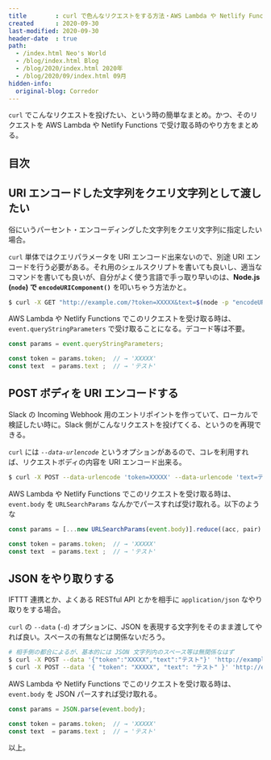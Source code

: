 ```yaml
---
title        : curl で色んなリクエストをする方法・AWS Lambda や Netlify Functions での受け取り方まとめ
created      : 2020-09-30
last-modified: 2020-09-30
header-date  : true
path:
  - /index.html Neo's World
  - /blog/index.html Blog
  - /blog/2020/index.html 2020年
  - /blog/2020/09/index.html 09月
hidden-info:
  original-blog: Corredor
---
```


`curl` でこんなリクエストを投げたい、という時の簡単なまとめ。かつ、そのリクエストを AWS Lambda や Netlify Functions で受け取る時のやり方をまとめる。

## 目次

## URI エンコードした文字列をクエリ文字列として渡したい

俗にいうパーセント・エンコーディングした文字列をクエリ文字列に指定したい場合。

`curl` 単体ではクエリパラメータを URI エンコード出来ないので、別途 URI エンコードを行う必要がある。それ用のシェルスクリプトを書いても良いし、適当なコマンドを書いても良いが、自分がよく使う言語で手っ取り早いのは、**Node.js (`node`) で `encodeURIComponent()`** を叩いちゃう方法かと。

```bash
$ curl -X GET "http://example.com/?token=XXXXX&text=$(node -p "encodeURIComponent('テスト')")"
```

AWS Lambda や Netlify Functions でこのリクエストを受け取る時は、`event.queryStringParameters` で受け取ることになる。デコード等は不要。

```javascript
const params = event.queryStringParameters;

const token = params.token;  // → 'XXXXX'
const text  = params.text ;  // → 'テスト'
```

## POST ボディを URI エンコードする

Slack の Incoming Webhook 用のエントリポイントを作っていて、ローカルで検証したい時に。Slack 側がこんなリクエストを投げてくる、というのを再現できる。

`curl` には _`--data-urlencode`_ というオプションがあるので、コレを利用すれば、リクエストボディの内容を URI エンコード出来る。

```bash
$ curl -X POST --data-urlencode 'token=XXXXX' --data-urlencode 'text=テスト' 'http://example.com/'
```

AWS Lambda や Netlify Functions でこのリクエストを受け取る時は、`event.body` を `URLSearchParams` なんかでパースすれば受け取れる。以下のような

```javascript
const params = [...new URLSearchParams(event.body)].reduce((acc, pair) => ({...acc, [pair[0]]: pair[1]}), {});

const token = params.token;  // → 'XXXXX'
const text  = params.text ;  // → 'テスト'
```

## JSON をやり取りする

IFTTT 連携とか、よくある RESTful API とかを相手に `application/json` なやり取りをする場合。

`curl` の `--data` (`-d`) オプションに、JSON を表現する文字列をそのまま渡してやれば良い。スペースの有無などは関係ないだろう。

```bash
# 相手側の都合によるが、基本的には JSON 文字列内のスペース等は無関係なはず
$ curl -X POST --data '{"token":"XXXXX","text":"テスト"}' 'http://example.com/'
$ curl -X POST --data '{ "token": "XXXXX", "text": "テスト" }' 'http://example.com/'
```

AWS Lambda や Netlify Functions でこのリクエストを受け取る時は、`event.body` を JSON パースすれば受け取れる。

```javascript
const params = JSON.parse(event.body);

const token = params.token;  // → 'XXXXX'
const text  = params.text ;  // → 'テスト'
```

以上。
